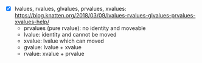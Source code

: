 - [x] lvalues, rvalues, glvalues, prvalues, xvalues: https://blog.knatten.org/2018/03/09/lvalues-rvalues-glvalues-prvalues-xvalues-help/
  - prvalues (pure rvalue): no identity and moveable
  - lvalue: identity and cannot be moved
  - xvalue: lvalue which can moved
  - gvalue: lvalue + xvalue
  - rvalue: xvalue + prvalue
  
